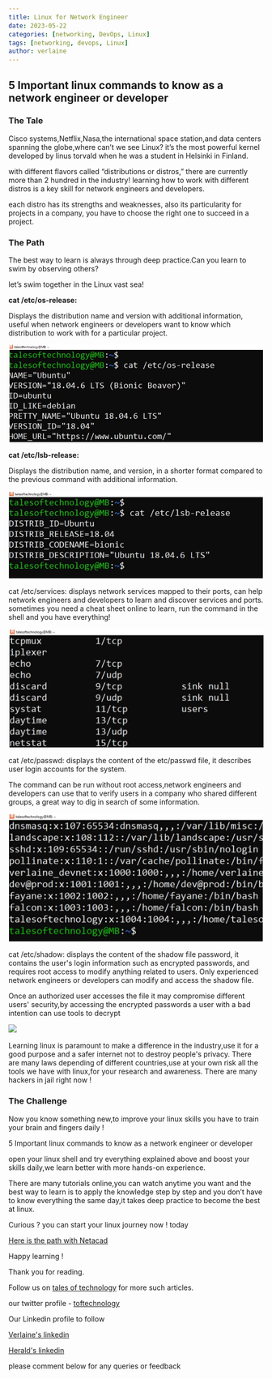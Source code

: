 ```yaml
---
title: Linux for Network Engineer
date: 2023-05-22
categories: [networking, DevOps, Linux]
tags: [networking, devops, Linux]
author: verlaine
---
```


## __5  Important linux commands to know as a network engineer or developer__

### __The Tale__

Cisco systems,Netflix,Nasa,the international space station,and data centers spanning the globe,where can’t we see Linux? 
it’s the most powerful kernel developed by linus torvald when he was a student in Helsinki in Finland.

with different flavors called “distributions or distros,” there are currently more than 2 hundred in the industry! 
learning how to work with different distros is a key skill for network engineers and developers.

each distro has its strengths and weaknesses, also its particularity for projects in a company,
you have to choose the right one to succeed in a project.

### __The Path__

The best way to learn is always  through deep practice.Can you learn to swim by observing others? 

let’s swim together in the Linux vast sea!

__cat /etc/os-release:__ 

Displays the distribution name and version with additional information, useful when network engineers or developers want to know which distribution to work with for a particular project.

![](/assets/img/favicons/linux1.jpg)

__cat /etc/lsb-release:__

Displays the distribution name, and version, in a shorter format compared to the previous command with additional information.

![](/assets/img/favicons/linux2.jpg)

cat /etc/services: displays network services mapped to their ports, can help network engineers and developers to learn and discover services and ports. sometimes you need a cheat sheet online to learn, run the command in the shell and you have everything!

![](/assets/img/favicons/linux3.jpg)

cat /etc/passwd: displays the content of the etc/passwd file, it describes user login accounts for the system.

The command can be run without root access,network engineers and developers can use that to verify users in a company who shared different groups, a great way to dig in search of some information.

![](/assets/img/favicons/linux4.jpg)

cat /etc/shadow: displays the content of the shadow file password, it contains the user's login information such as encrypted passwords, and requires root access to modify anything related to users. Only experienced network engineers or developers can modify and access the shadow file. 

Once an authorized user accesses the file it may compromise different users' security,by accessing the encrypted passwords a user with a bad intention can use tools to decrypt 

![](/assets/img/favicons/5.jpg)

Learning linux is paramount to make a difference in the industry,use it for a good purpose and a safer internet not to destroy people's privacy. There are many laws depending of different countries,use at your own risk all the tools we have with linux,for your research and awareness. There are many hackers in jail right now !

### __The Challenge__

Now you know something new,to improve your linux skills you have to train your brain and fingers daily !

5 Important linux commands to know as a network engineer or developer

open your linux shell and try everything explained above and boost your skills daily,we learn better with more hands-on experience.

There are many tutorials online,you can watch anytime you want and the best way to learn is to apply the knowledge step by step and you don’t have to know everything the same day,it takes deep practice to become the best at linux.

Curious ? you can start your linux journey now ! today

[Here is the path with Netacad](https://www.netacad.com/courses/os-it/ndg-linux-unhatched)

Happy learning ! 

Thank you for reading.

Follow us on [tales of technology](https://talesoftechnology.github.io) for more such articles.

our twitter profile - [toftechnology](https://twitter.com/toftechnology)

Our Linkedin profile to follow 

[Verlaine's linkedin](https://www.linkedin.com/in/verlaine-j-muhungu-363507b2/)

[Herald's linkedin](https://linkedin.com/in/herald126/)

please comment below for any queries or feedback












